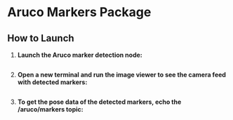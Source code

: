 # Aruco Markers Package

## How to Launch

1. **Launch the Aruco marker detection node:**

   ```sh ros2 launch aruco_markers aruco_launch.py

3. **Open a new terminal and run the image viewer to see the camera feed with detected markers:**

   ```sh ros2 run rqt_image_view rqt_image_view

4. **To get the pose data of the detected markers, echo the /aruco/markers topic:**
   ```sh ros2 topic echo /aruco/markers


